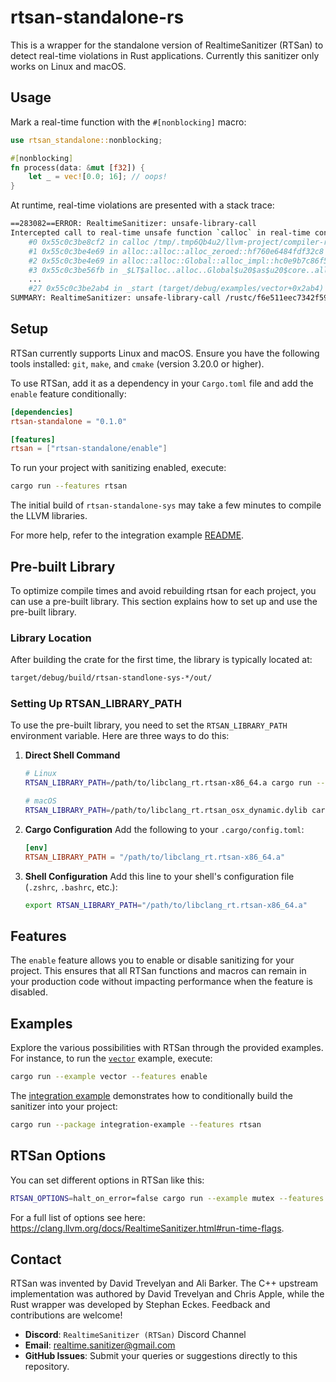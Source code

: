 # rtsan-standalone-rs

This is a wrapper for the standalone version of RealtimeSanitizer (RTSan) to
detect real-time violations in Rust applications. Currently this sanitizer only works on Linux and macOS.

## Usage

Mark a real-time function with the `#[nonblocking]` macro:

```rust
use rtsan_standalone::nonblocking;

#[nonblocking]
fn process(data: &mut [f32]) {
    let _ = vec![0.0; 16]; // oops!
}
```

At runtime, real-time violations are presented with a stack trace:

```bash
==283082==ERROR: RealtimeSanitizer: unsafe-library-call
Intercepted call to real-time unsafe function `calloc` in real-time context!
    #0 0x55c0c3be8cf2 in calloc /tmp/.tmp6Qb4u2/llvm-project/compiler-rt/lib/rtsan/rtsan_interceptors_posix.cpp:470:34
    #1 0x55c0c3be4e69 in alloc::alloc::alloc_zeroed::hf760e6484fdf32c8 /rustc/f6e511eec7342f59a25f7c0534f1dbea00d01b14/library/alloc/src/alloc.rs:170:14
    #2 0x55c0c3be4e69 in alloc::alloc::Global::alloc_impl::hc0e9b7c86f5cad5c /rustc/f6e511eec7342f59a25f7c0534f1dbea00d01b14/library/alloc/src/alloc.rs:181:43
    #3 0x55c0c3be56fb in _$LT$alloc..alloc..Global$u20$as$u20$core..alloc..Allocator$GT$::allocate_zeroed::h8f75ff921b519af6 /rustc/f6e511eec7342f59a25f7c0534f1dbea00d01b14/library/alloc/src/alloc.rs:246:9
    ...
    #27 0x55c0c3be2ab4 in _start (target/debug/examples/vector+0x2ab4) (BuildId: adb992a7e560cd00ef533c9333d3c033fb4a7c42)
SUMMARY: RealtimeSanitizer: unsafe-library-call /rustc/f6e511eec7342f59a25f7c0534f1dbea00d01b14/library/alloc/src/alloc.rs:170:14 in alloc::alloc::alloc_zeroed::hf760e6484fdf32c8
```

## Setup

RTSan currently supports Linux and macOS. Ensure you have the following tools
installed: `git`, `make`, and `cmake` (version 3.20.0 or higher).

To use RTSan, add it as a dependency in your `Cargo.toml` file and add the
`enable` feature conditionally:

```toml
[dependencies]
rtsan-standalone = "0.1.0"

[features]
rtsan = ["rtsan-standalone/enable"]
```

To run your project with sanitizing enabled, execute:

```sh
cargo run --features rtsan
```

The initial build of `rtsan-standalone-sys` may take a few minutes to compile the LLVM
libraries.

For more help, refer to the integration example
[README](examples/integration-example/README.md).

## Pre-built Library

To optimize compile times and avoid rebuilding rtsan for each project, you can use a pre-built library. This section explains how to set up and use the pre-built library.

### Library Location

After building the crate for the first time, the library is typically located at:

```sh
target/debug/build/rtsan-standlone-sys-*/out/
```

### Setting Up RTSAN_LIBRARY_PATH

To use the pre-built library, you need to set the `RTSAN_LIBRARY_PATH` environment variable. Here are three ways to do this:

1. **Direct Shell Command**

   ```sh
   # Linux
   RTSAN_LIBRARY_PATH=/path/to/libclang_rt.rtsan-x86_64.a cargo run --features enable

   # macOS
   RTSAN_LIBRARY_PATH=/path/to/libclang_rt.rtsan_osx_dynamic.dylib cargo run --features enable
   ```

2. **Cargo Configuration**
   Add the following to your `.cargo/config.toml`:

   ```toml
   [env]
   RTSAN_LIBRARY_PATH = "/path/to/libclang_rt.rtsan-x86_64.a"
   ```

3. **Shell Configuration**
   Add this line to your shell's configuration file (`.zshrc`, `.bashrc`, etc.):
   ```sh
   export RTSAN_LIBRARY_PATH="/path/to/libclang_rt.rtsan-x86_64.a"
   ```

## Features

The `enable` feature allows you to enable or disable sanitizing for your
project. This ensures that all RTSan functions and macros can remain in your
production code without impacting performance when the feature is disabled.

## Examples

Explore the various possibilities with RTSan through the provided examples. For
instance, to run the [`vector`](examples/vector.rs) example, execute:

```sh
cargo run --example vector --features enable
```

The [integration example](./examples/integration-example/) demonstrates how to
conditionally build the sanitizer into your project:

```sh
cargo run --package integration-example --features rtsan
```

## RTSan Options

You can set different options in RTSan like this:

```sh
RTSAN_OPTIONS=halt_on_error=false cargo run --example mutex --features enable
```

For a full list of options see here: https://clang.llvm.org/docs/RealtimeSanitizer.html#run-time-flags.

## Contact

RTSan was invented by David Trevelyan and Ali Barker. The C++ upstream
implementation was authored by David Trevelyan and Chris Apple, while the Rust
wrapper was developed by Stephan Eckes. Feedback and contributions are welcome!

- **Discord**: `RealtimeSanitizer (RTSan)` Discord Channel
- **Email**: [realtime.sanitizer@gmail.com](mailto:realtime.sanitizer@gmail.com)
- **GitHub Issues**: Submit your queries or suggestions directly to this
  repository.
